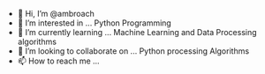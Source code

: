 - 👋 Hi, I’m @ambroach
- 👀 I’m interested in ... Python Programming
- 🌱 I’m currently learning ... Machine Learning and Data Processing algorithms
- 💞️ I’m looking to collaborate on ... Python processing Algorithms
- 📫 How to reach me ...

<!---
ambroach/ambroach is a ✨ special ✨ repository because its `README.md` (this file) appears on your GitHub profile.
You can click the Preview link to take a look at your changes.
--->
